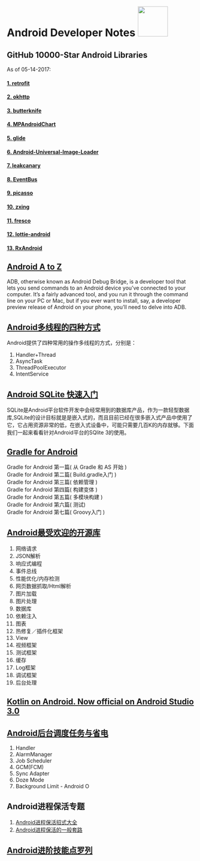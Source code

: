# Android Developer Notes     <img src="https://github.com/Mylittleswift/Developer_Notes/blob/master/logo/android_logo.png" width="80"> 

## GitHub 10000-Star Android Libraries
As of 05-14-2017:
#### [1. retrofit](https://github.com/square/retrofit) <br />
#### [2. okhttp](https://github.com/square/okhttp) <br />
#### [3. butterknife](https://github.com/JakeWharton/butterknife) <br />
#### [4. MPAndroidChart](https://github.com/PhilJay/MPAndroidChart) <br />
#### [5. glide](https://github.com/bumptech/glide) <br />
#### [6. Android-Universal-Image-Loader](https://github.com/nostra13/Android-Universal-Image-Loader) <br />
#### [7. leakcanary](https://github.com/square/leakcanary) <br />
#### [8. EventBus](https://github.com/greenrobot/EventBus) <br />
#### [9. picasso](https://github.com/square/picasso) <br />
#### [10. zxing](https://github.com/zxing/zxing) <br />
#### [11. fresco](https://github.com/facebook/fresco) <br />
#### [12. lottie-android](https://github.com/airbnb/lottie-android) <br />
#### [13. RxAndroid](https://github.com/ReactiveX/RxAndroid) <br />


## [Android A to Z](http://www.greenbot.com/article/3012144/android/android-a-to-z-a-glossary-of-android-jargon-and-technical-terms.html)
ADB, otherwise known as Android Debug Bridge, is a developer tool that lets you send commands to an Android device you’ve connected to your computer. It’s a fairly advanced tool, and you run it through the command line on your PC or Mac, but if you ever want to install, say, a developer preview release of Android on your phone, you’ll need to delve into ADB.


## [Android多线程的四种方式](http://www.jianshu.com/p/2b634a7c49ec)
Android提供了四种常用的操作多线程的方式，分别是：
1. Handler+Thread
2. AsyncTask
3. ThreadPoolExecutor
4. IntentService

## [Android SQLite 快速入门](http://kb.cnblogs.com/page/83939/)
SQLite是Android平台软件开发中会经常用到的数据库产品，作为一款轻型数据库,SQLite的设计目标就是是嵌入式的，而且目前已经在很多嵌入式产品中使用了它，它占用资源非常的低，在嵌入式设备中，可能只需要几百K的内存就够。下面我们一起来看看针对Android平台的SQlite 3的使用。

## [Gradle for Android](https://segmentfault.com/a/1190000004229002)
Gradle for Android 第一篇( 从 Gradle 和 AS 开始 ) <br />
Gradle for Android 第二篇( Build.gradle入门 ) <br />
Gradle for Android 第三篇( 依赖管理 ) <br />
Gradle for Android 第四篇( 构建变体 ) <br />
Gradle for Android 第五篇( 多模块构建 ) <br />
Gradle for Android 第六篇( 测试) <br />
Gradle for Android 第七篇( Groovy入门 ) <br />

## [Android最受欢迎的开源库](http://www.jianshu.com/p/fcfbda09b73a)
1. 网络请求
2. JSON解析
3. 响应式编程
4. 事件总线
5. 性能优化/内存检测
6. 网页数据抓取/Html解析
7. 图片加载
8. 图片处理
9. 数据库
10. 依赖注入
11. 图表
12. 热修复／插件化框架
13. View
14. 视频框架
15. 测试框架
16. 缓存
17. Log框架
18. 调试框架
19. 后台处理

## [Kotlin on Android. Now official on Android Studio 3.0](https://developer.android.com/kotlin/resources.html)


## [Android后台调度任务与省电](https://blog.dreamtobe.cn/2016/08/15/android_scheduler_and_battery/)
1. Handler 
2. AlarmManager
3. Job Scheduler
4. GCM(FCM)
5. Sync Adapter
6. Doze Mode
7. Background Limit - Android O

## Android进程保活专题 
1. [Android进程保活招式大全](https://zhuanlan.zhihu.com/p/21987083)
2. [Android进程保活的一般套路](http://www.jianshu.com/p/1da4541b70ad)


## [Android进阶技能点罗列](https://github.com/DoubleDa/AndroidAdvancedSkill)


